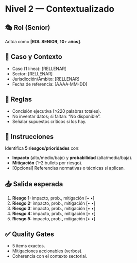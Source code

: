 # Nivel 2 — Contextualizado

## 🎭 Rol (Senior)
Actúa como **[ROL SENIOR, 10+ años]**.

## 🧠 Caso y Contexto
- Caso (1 línea): [RELLENAR]
- Sector: [RELLENAR]
- Jurisdicción/Ámbito: [RELLENAR]
- Fecha de referencia: [AAAA-MM-DD]

## 📏 Reglas
- Concisión ejecutiva (≤220 palabras totales).
- No inventar datos; si faltan: “No disponible”.
- Señalar supuestos críticos si los hay.

## 🧾 Instrucciones
Identifica **5 riesgos/prioridades** con:
- **Impacto** (alto/medio/bajo) y **probabilidad** (alta/media/baja).
- **Mitigación** (1–2 bullets por riesgo).
- [Opcional] Referencias normativas o técnicas si aplican.

## 📤 Salida esperada
1. **Riesgo 1:** impacto, prob., mitigación [• •]
2. **Riesgo 2:** impacto, prob., mitigación [• •]
3. **Riesgo 3:** impacto, prob., mitigación [• •]
4. **Riesgo 4:** impacto, prob., mitigación [• •]
5. **Riesgo 5:** impacto, prob., mitigación [• •]

## ✅ Quality Gates
- 5 ítems exactos.
- Mitigaciones accionables (verbos).
- Coherencia con el contexto sectorial.

